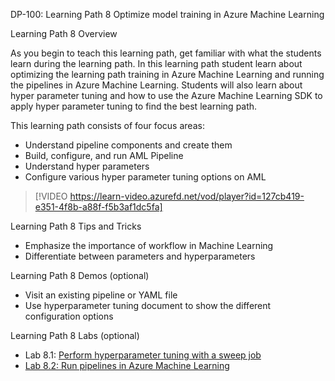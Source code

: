 DP-100: Learning Path 8 Optimize model training in Azure Machine Learning

Learning Path 8 Overview

As you begin to teach this learning path, get familiar with what the students learn during the learning path. In this learning path student learn about optimizing the learning path training in Azure Machine Learning and running the pipelines in Azure Machine Learning. Students will also learn about hyper parameter tuning and how to use the Azure Machine Learning SDK to apply hyper parameter tuning to find the best learning path.

This learning path consists of four focus areas:

- Understand pipeline components and create them
- Build, configure, and run AML Pipeline
- Understand hyper parameters
- Configure various hyper parameter tuning options on AML 

> [!VIDEO https://learn-video.azurefd.net/vod/player?id=127cb419-e351-4f8b-a88f-f5b3af1dc5fa]

Learning Path 8 Tips and Tricks

- Emphasize the importance of workflow in Machine Learning
- Differentiate between parameters and hyperparameters

Learning Path 8 Demos (optional)

- Visit an existing pipeline or YAML file
- Use hyperparameter tuning document to show the different configuration options

Learning Path 8 Labs (optional)

- Lab 8.1: [Perform hyperparameter tuning with a sweep job](https://microsoftlearning.github.io/mslearn-azure-ml/Instructions/09-Hyperparameter-tuning.html)
- [Lab 8.2: Run pipelines in Azure Machine Learning](https://microsoftlearning.github.io/mslearn-azure-ml/Instructions/09-Run-pipelines.html)


